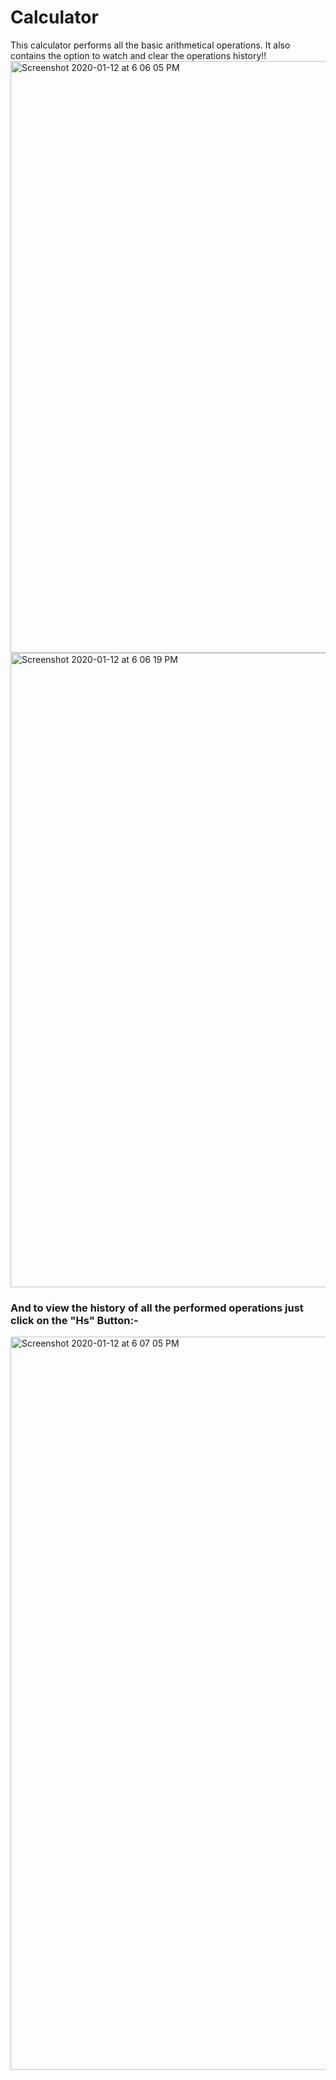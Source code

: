 # Calculator
This calculator performs all the basic arithmetical operations. It also contains the option to watch and clear the operations history!!
<img width="947" alt="Screenshot 2020-01-12 at 6 06 05 PM" src="https://user-images.githubusercontent.com/47595149/72218930-79864380-3566-11ea-91d9-e6bb14394e79.png">
<img width="1015" alt="Screenshot 2020-01-12 at 6 06 19 PM" src="https://user-images.githubusercontent.com/47595149/72218918-5f4c6580-3566-11ea-8420-b4eada694702.png">

### And to view the history of all the performed operations just click on the "Hs" Button:- 
<img width="1173" alt="Screenshot 2020-01-12 at 6 07 05 PM" src="https://user-images.githubusercontent.com/47595149/72218954-b3574a00-3566-11ea-8cf0-6eafe94b3a01.png">
